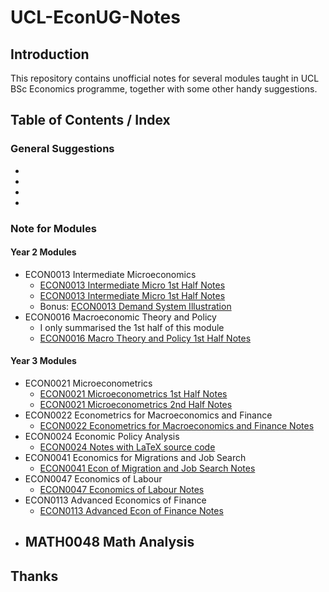 # UCL-EconUG-Notes

## Introduction

This repository contains unofficial notes for several modules taught in UCL BSc Economics programme, together with some other handy suggestions.

## Table of Contents / Index

### General Suggestions

- 
- 
- 
- 

### Note for Modules

#### Year 2 Modules
- ECON0013 Intermediate Microeconomics
    - [ECON0013 Intermediate Micro 1st Half Notes](./pdf/ECON0013_1st_Half.pdf)
    - [ECON0013 Intermediate Micro 1st Half Notes](./pdf/ECON0013_2nd_Half.pdf)
    - Bonus: [ECON0013 Demand System Illustration](./pdf/ECON0013_Demand_System_Illustration.pdf)
- ECON0016 Macroeconomic Theory and Policy
    - I only summarised the 1st half of this module
    - [ECON0016 Macro Theory and Policy 1st Half Notes](./pdf/ECON0016_Macroeconomic_Thoery_and_Policy_T1.pdf)

#### Year 3 Modules

- ECON0021 Microeconometrics
    - [ECON0021 Microeconometrics 1st Half Notes](./pdf/ECON0021_Microeconometrics_W1234-10.pdf)
    - [ECON0021 Microeconometrics 2nd Half Notes](./pdf/ECON0021_Microeconometrics_W56789.pdf)
- ECON0022 Econometrics for Macroeconomics and Finance
    - [ECON0022 Econometrics for Macroeconomics and Finance Notes](./pdf/ECON0022_Metrics_for_Macro_and_Finance.pdf)
- ECON0024 Economic Policy Analysis
    - [ECON0024 Notes with LaTeX source code](https://github.com/Er1kKa-Tian/UCL-ECON0024-Notes)
- ECON0041 Economics for Migrations and Job Search
    - [ECON0041 Econ of Migration and Job Search Notes](./pdf/ECON0041_Economics_of_Migration_and_Job_Search.pdf)
- ECON0047 Economics of Labour
    - [ECON0047 Economics of Labour Notes](./pdf/ECON0047_Economics_of_Labour.pdf)
- ECON0113 Advanced Economics of Finance
    - [ECON0113 Advanced Econ of Finance Notes](./pdf/ECON0113_Adv_Econ_of_Finance.pdf)
- MATH0048 Math Analysis
    - 

## Thanks
